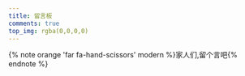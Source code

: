 ```yaml
---
title: 留言板
comments: true
top_img: rgba(0,0,0,0)
---
```

{% note orange 'far fa-hand-scissors' modern %}家人们,留个言吧{% endnote %}